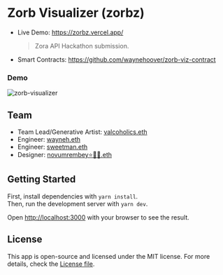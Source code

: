 # Zorb Visualizer (zorbz)

-   Live Demo: https://zorbz.vercel.app/
    > Zora API Hackathon submission.
-   Smart Contracts: https://github.com/waynehoover/zorb-viz-contract

### Demo

![zorb-visualizer](https://user-images.githubusercontent.com/23249402/173201270-f417c092-74d4-4776-81d9-bb9469cd62f6.gif)

## Team

-   Team Lead/Generative Artist: [valcoholics.eth](https://twitter.com/valcoholics1)
-   Engineer: [wayneh.eth](https://twitter.com/@waynehoover_)
-   Engineer: [sweetman.eth](https://github.com/SweetmanTech)
-   Designer: [novumrembey⭐✌🏿.eth](https://github.com/rayadamas/)

## Getting Started

First, install dependencies with `yarn install`.  
Then, run the development server with `yarn dev`.

Open [http://localhost:3000](http://localhost:3000) with your browser to see the result.

## License

This app is open-source and licensed under the MIT license. For more details, check the [License file](LICENSE).
